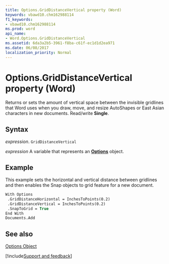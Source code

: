 ```yaml
---
title: Options.GridDistanceVertical property (Word)
keywords: vbawd10.chm162988114
f1_keywords:
- vbawd10.chm162988114
ms.prod: word
api_name:
- Word.Options.GridDistanceVertical
ms.assetid: 6da3a2b5-3961-f8ba-c61f-ec1d1d2ea971
ms.date: 06/08/2017
localization_priority: Normal
---
```



# Options.GridDistanceVertical property (Word)

Returns or sets the amount of vertical space between the invisible gridlines that Word uses when you draw, move, and resize AutoShapes or East Asian characters in new documents. Read/write  **Single**.


## Syntax

_expression_. `GridDistanceVertical`

_expression_ A variable that represents an **[Options](Word.Options.md)** object.


## Example

This example sets the horizontal and vertical distance between gridlines and then enables the Snap objects to grid feature for a new document.


```vb
With Options 
 .GridDistanceHorizontal = InchesToPoints(0.2) 
 .GridDistanceVertical = InchesToPoints(0.2) 
 .SnapToGrid = True 
End With 
Documents.Add
```


## See also


[Options Object](Word.Options.md)

[!include[Support and feedback](~/includes/feedback-boilerplate.md)]